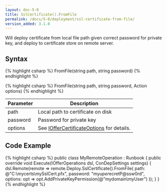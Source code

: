 ```yaml
---
layout: doc-5-0
title: SslCertificate().FromFile
permalink: /docs/5-0/deployment/ssl-certificate-from-file/
version_added: 3.1.0
---
```


Will deploy certificate from local file path given correct password for private key, and deploy to certificate store on remote server.

## Syntax

{% highlight csharp %}
FromFile(string path, string password)
{% endhighlight %}

{% highlight csharp %}
FromFile(string path, string password, Action<IOfferCertificateOptions> options)
{% endhighlight %}

<table>
	<thead>
		<tr>
			<th>Parameter</th>
			<th>Description</th>
		</tr>
	</thead>
	<tbody>
		<tr>
			<td>path</td>
			<td>Local path to certificate on disk</td>
		</tr>
		<tr>
			<td>password</td>
			<td>Password for private key</td>
		</tr>
		<tr>
			<td>options</td>
			<td>See <a href="../../options/IOfferCertificateOptions/">IOfferCertificateOptions</a> for details.</td>
		</tr>
	</tbody>
</table>

## Code Example

{% highlight csharp %}
public class MyRemoteOperation : Runbook
{
    public override void Execute(IOfferOperations dsl, ConDepSettings settings)
    {
        dsl.Remote(remote => remote.Deploy.SslCertificate().FromFile(
            path: @"C:\mycerts\mySslCert.pfx",
            password: "my$uper$ecretP@ssw0rd",
                options: opt => opt.AddPrivateKeyPermission(@"mydomain\myUser")
            ));
    }
}
{% endhighlight %}
